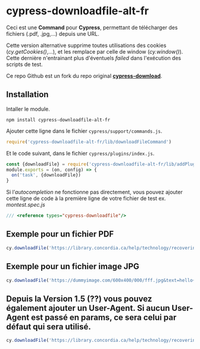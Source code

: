 # cypress-downloadfile-alt-fr
 
Ceci est une **Command** pour **Cypress**, permettant de télécharger des fichiers (.pdf, .jpg,...) depuis une URL.

Cette version alternative supprime toutes utilisations des cookies (*cy.getCookies()*,...), et les remplace par celle de window (*cy.window()*). Cette dernière n'entrainant plus d'éventuels *failed* dans l'exécution des scripts de test.

Ce repo Github est un fork du repo original **[cypress-download](https://github.com/Xvier/cypress-downloadfile)**. 

## Installation

Intaller le module.

```shell
npm install cypress-downloadfile-alt-fr
```

Ajouter cette ligne dans le fichier `cypress/support/commands.js`.

```javascript
require('cypress-downloadfile-alt-fr/lib/downloadFileCommand')
```

Et le code suivant, dans le fichier `cypress/plugins/index.js`.

```javascript
const {downloadFile} = require('cypress-downloadfile-alt-fr/lib/addPlugin')
module.exports = (on, config) => {
  on('task', {downloadFile})
}
```

Si l’*autocompletion* ne fonctionne pas directement, vous pouvez ajouter cette ligne de code à la première ligne de votre fichier de test ex. *montest.spec.js*

```javascript
/// <reference types="cypress-downloadfile"/>
```

## Exemple pour un fichier PDF 
```javascript
cy.downloadFile('https://library.concordia.ca/help/technology/recovering_saved_files.pdf','cypress/fixtures','demo.pdf')
```

## Exemple pour un fichier image JPG 
```javascript
cy.downloadFile('https://dummyimage.com/600x400/000/fff.jpg&text=hello+world+-+600+x+400','cypress/fixtures','hello_world.jpg')
```

## Depuis la Version 1.5 (??) vous pouvez également ajouter un User-Agent. Si aucun User-Agent est passé en params, ce sera celui par défaut qui sera utilisé.
```javascript
cy.downloadFile('https://library.concordia.ca/help/technology/recovering_saved_files.pdf','cypress/fixtures','demo.pdf','MyCustomAgentName')
```

